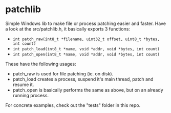 # patchlib
Simple Windows lib to make file or process patching easier and faster. Have a look at the src/patchlib.h,
it basically exports 3 functions:

* `int patch_raw(int8_t *filename, uint32_t offset, uint8_t *bytes, int count)`
* `int patch_load(int8_t *name, void *addr, void *bytes, int count)`
* `int patch_open(int8_t *name, void *addr, void *bytes, int count)`

These have the following usages:

* patch_raw is used for file patching (ie. on disk).
* patch_load creates a process, suspend it's main thread, patch and resume it.
* patch_open is basically performs the same as above, but on an already running process.

For concrete examples, check out the "tests" folder in this repo.
